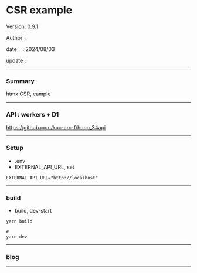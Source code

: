 ﻿# CSR example

 Version: 0.9.1

 Author  :

 date    : 2024/08/03 

 update  :

***
### Summary

htmx CSR,  eample

***
### API : workers + D1

https://github.com/kuc-arc-f/hono_34api

***
### Setup

* .env
* EXTERNAL_API_URL, set

```
EXTERNAL_API_URL="http://localhost"
```
***
### build

* build, dev-start

```
yarn build

#
yarn dev
```
***
### blog 

***

